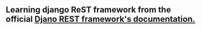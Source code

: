 ## Learning django ReST framework from the official <a href="http://www.django-rest-framework.org/">Djano REST framework's documentation. </a>